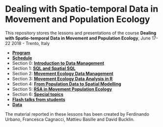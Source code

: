# Dealing with Spatio-temporal Data in Movement and Population Ecology
This repository stores the lessons and presentations of the course **Dealing with Spatio-temporal Data in Movement and Population Ecology**, June 17-22 2018 - Trento, Italy

* **[Program](https://github.com/feurbano/data_management_2018/blob/master/program.md)**
* **[Schedule](https://github.com/feurbano/data_management_2018/blob/master/schedule.md)**
* Section 0: **[Introduction to Data Management](https://github.com/feurbano/data_management_2018/tree/master/sections/section_0)**
* Section 1: **[SQL and Spatial SQL](https://github.com/feurbano/data_management_2018/tree/master/sections/section_1)**
* Section 2: **[Movement Ecology Data Management](https://github.com/feurbano/data_management_2018/tree/master/sections/section_2)**
* Section 3: **[Movement Ecology Data Analysis in R](https://github.com/feurbano/data_management_2018/tree/master/sections/section_3)**
* Section 4: **[From Population Data to Spatial Modelling](https://github.com/feurbano/data_management_2018/tree/master/sections/section_4)**
* Section 5: **[RSA in Movement Population Ecology](https://github.com/feurbano/data_management_2018/tree/master/sections/section_5)**
* Section 6: **[Special topics](https://github.com/feurbano/data_management_2018/tree/master/sections/section_6)**
* **[Flash talks from students](https://github.com/feurbano/data_management_2018/tree/master/sections/flash_talks)**
* **[Data](https://github.com/feurbano/data_management_2018/raw/master/sections/data/tracking_db.zip)**

The material reported in these lessons has been created by Ferdinando Urbano, Francesca Cagnacci, Mattieu Basille and David Bucklin.
